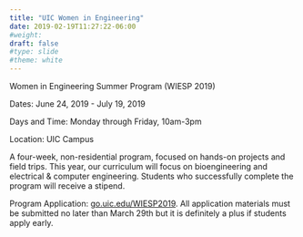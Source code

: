 ```yaml
---
title: "UIC Women in Engineering"
date: 2019-02-19T11:27:22-06:00
#weight: 
draft: false
#type: slide
#theme: white
---
```


Women in Engineering Summer Program (WIESP 2019)

Dates: June 24, 2019 - July 19, 2019

Days and Time: Monday through Friday, 10am-3pm

Location: UIC Campus
<!--more-->
A four-week, non-residential program, focused on hands-on projects and
field trips. This year, our curriculum will focus on bioengineering
and electrical & computer engineering. Students who successfully
complete the program will receive a stipend.


Program Application:
[go.uic.edu/WIESP2019](https://go.uic.edi/WIESP2019). All application
materials must be submitted no later than March 29th but it is
definitely a plus if students apply early.
